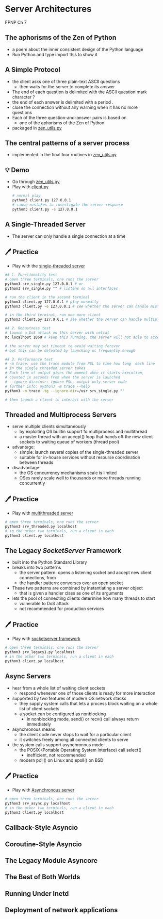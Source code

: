 # Server Architectures
FPNP Ch 7


The aphorisms of the Zen of Python
---
- a poem about the inner consistent design of the Python language
- Run Python and type import this to show it


A Simple Protocol
---
- the client asks one of three plain-text ASCII questions 
   -  then waits for the server to complete its answer
- The end of each question is delimited with the ASCII question mark character ?
- the end of each answer is delimited with a period .
- close the connection without any warning when it has no more questions
- Each of the three question-and-answer pairs is based on 
  - one of the aphorisms of the Zen of Python
- packaged in [zen_utils.py](./srv/zen_utils.py)


The central patterns of a server process
---
- implemented in the final four routines in [zen_utils.py](./srv/zen_utils.py)


💡 Demo
---
- Go through [zen_utils.py](./srv/zen_utils.py)
- Play with [client.py](./srv/client.py)
  ```bash
  # normal play
  python3 client.py 127.0.0.1
  # cause mistakes to investigate the server response
  python3 client.py -e 127.0.0.1
  ```

A Single-Threaded Server
---
- The server can only handle a single connection at a time


🖊️ Practice
---
- Play with the [single-threaded server](./srv/srv_single.py)
  
```bash
## 1. Functionality test
# open three terminals, one runs the server
python3 srv_single.py 127.0.0.1 # or
python3 srv_single.py "" # listens on all interfaces

# run the client in the second terminal
python3 client.py 127.0.0.1 # play normally
python3 client.py -e 127.0.0.1 # see whether the server can handle mistakes

# in the third terminal, run one more client
python3 client.py 127.0.0.1 # see whether the server can handle multiple clients

## 2. Robustness test
# launch a DoS attack on this server with netcat
nc localhost 1060 # keep this running, the server will not able to accept other clients

# the server may set timeout to avoid waiting forever
# but this can be defeated by launching nc frequently enough

## 3. Performance test
# -m trace: use the trace module from PSL to time how long  each line 
# in the single threaded server takes
# Each line of output gives the moment when it starts execution,
# counted in seconds from when the server is launched
# --ignore-dir=/usr: ignore PSL, output only server code
# further info: python3 -m trace --help
python3 -m trace -tg --ignore-dir=/usr srv_single.py ""

# then launch a client to interact with the server
```


Threaded and Multiprocess Servers
---
- serve multiple clients simultaneously
  - by exploiting OS builtin support fo multiprocess and multithread
  - a master thread with an accept() loop that hands off the new client sockets to  waiting queue of workers (thread pool)
- advantage:
  - simple: launch several copies of the single-threaded server
  - suitable for in-house services without resourse coordination between threads
- disadvantage:
  - the OS concurrency mechanisms scale is limited
  - OSes rarely scale well to thousands or more threads running concurrently


🖊️ Practice
---
- Play with [multithreaded server](./srv/srv_threaded.py)

```bash
# open three terminals, one runs the server
python3 srv_threaded.py localhost
# in the other two terminals, run a client in each
python3 client.py localhost
```


The Legacy *SocketServer* Framework
---
- built into the Python Standard Library
- breaks into two patterns
  - the server pattern: opens a listening socket and accept new client connections, from
  - the handler pattern:  converses over an open socket
- These two patterns are combined by instantiating a server object 
  - that is given a handler class as one of its arguments
- lets the pool of connecting clients determine how many threads to start
  - vulnerable to DoS attack
  - not recommended for production services

🖊️ Practice
---
- Play with [socketserver framework](./srv/srv_legacy1.py)

```bash
# open three terminals, one runs the server
python3 srv_legacy1.py localhost
# in the other two terminals, run a client in each
python3 client.py localhost
```


Async Servers
---
- hear from a whole list of waiting client sockets 
  - respond whenever one of those clients is ready for more interaction
- supported by two features of modern OS network stacks
  - they supply system calls that lets a process block waiting on a whole list of client sockets
  -  a socket can be configured as nonblocking
     -  in nonblocking mode, send() or recv() call always return immediately
- asynchronous means
  -  the client code never stops to wait for a particular client 
  -  it switches freely among all connected clients to serve
- the system calls support asynchronous mode
  - the POSIX (Portable Operating System Interface) call select()
    - inefficient, not recommended
  - modern poll() on Linux and epoll() on BSD


🖊️ Practice
---
- Play with [Asynchronous server](./srv/srv_async.py)

```bash
# open three terminals, one runs the server
python3 srv_async.py localhost
# in the other two terminals, run a client in each
python3 client.py localhost
```

Callback-Style Asyncio
---


Coroutine-Style Asyncio
---



The Legacy Module Asyncore
---


The Best of Both Worlds
---



Running Under Inetd
---


Deployment of network applications
---